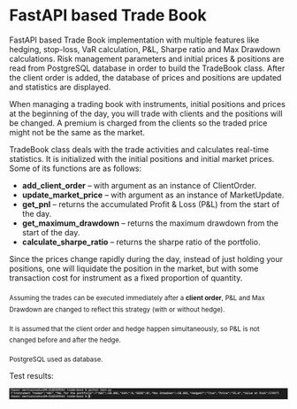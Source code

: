 # FastAPI based Trade Book 

FastAPI based Trade Book implementation with multiple features like hedging, stop-loss, VaR calculation, P&L, Sharpe ratio and Max Drawdown calculations. Risk management parameters and initial prices & positions are read from PostgreSQL database in order to build the TradeBook class. After the client order is added, the database of prices and positions are updated and statistics are displayed. 

When managing a trading book with instruments, initial positions and prices at the beginning of the day, you will trade with clients and the positions will be changed. 
A premium is charged from the clients so the traded price might not be the same as the market.

TradeBook class deals with the trade activities and calculates real-time statistics. It is initialized with the initial positions and initial market prices. Some of its functions are as follows:

- **add_client_order** – with argument as an instance of ClientOrder.
- **update_market_price** – with argument as an instance of MarketUpdate.
- **get_pnl** – returns the accumulated Profit &amp; Loss (P&amp;L) from the start of the day.
- **get_maximum_drawdown** – returns the maximum drawdown from the start of the day.
- **calculate_sharpe_ratio** – returns the sharpe ratio of the portfolio.

Since the prices change rapidly during the day, instead of just holding your positions, one will liquidate the position in the market, but with some transaction cost for instrument as a fixed proportion of quantity.

<sub>Assuming the trades can be executed immediately after a **client order**, P&L and Max Drawdown are changed to reflect this strategy (with or without hedge).</sub>

<sub>It is assumed that the client order and hedge happen simultaneously, so P&L is not changed before and after the hedge. </sub>

<sub>PostgreSQL used as database. </sub>

Test results:

![alt text](test_result.png)
